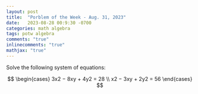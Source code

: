 ```yaml
---
layout: post
title:  "Porblem of the Week - Aug. 31, 2023"
date:   2023-08-28 00:9:30 -0700
categories: math algebra
tags: potw algebra
comments: "true"
inlinecomments: "true"
mathjax: "true"
---
```

Solve the following system of equations:

$$
\begin{cases}
  3x2 − 8xy + 4y2 = 28 \\
  x2 − 3xy + 2y2 = 56
\end{cases}
$$